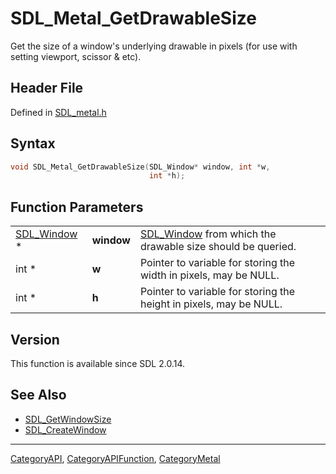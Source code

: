 # SDL_Metal_GetDrawableSize

Get the size of a window's underlying drawable in pixels (for use with setting viewport, scissor & etc).

## Header File

Defined in [SDL_metal.h](https://github.com/libsdl-org/SDL/blob/SDL2/include/SDL_metal.h)

## Syntax

```c
void SDL_Metal_GetDrawableSize(SDL_Window* window, int *w,
                               int *h);
```

## Function Parameters

|                            |            |                                                                          |
| -------------------------- | ---------- | ------------------------------------------------------------------------ |
| [SDL_Window](SDL_Window) * | **window** | [SDL_Window](SDL_Window) from which the drawable size should be queried. |
| int *                      | **w**      | Pointer to variable for storing the width in pixels, may be NULL.        |
| int *                      | **h**      | Pointer to variable for storing the height in pixels, may be NULL.       |

## Version

This function is available since SDL 2.0.14.

## See Also

- [SDL_GetWindowSize](SDL_GetWindowSize)
- [SDL_CreateWindow](SDL_CreateWindow)

----
[CategoryAPI](CategoryAPI), [CategoryAPIFunction](CategoryAPIFunction), [CategoryMetal](CategoryMetal)

